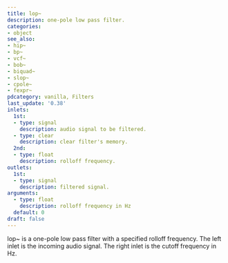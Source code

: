 ```yaml
---
title: lop~
description: one-pole low pass filter.
categories:
- object
see_also:
- hip~
- bp~
- vcf~
- bob~
- biquad~
- slop~
- cpole~
- fexpr~
pdcategory: vanilla, Filters
last_update: '0.38'
inlets:
  1st:
  - type: signal
    description: audio signal to be filtered.
  - type: clear
    description: clear filter's memory.
  2nd:
  - type: float
    description: rolloff frequency.	
outlets:
  1st:
  - type: signal
    description: filtered signal. 
arguments:
  - type: float
    description: rolloff frequency in Hz 
  default: 0
draft: false
---
```

lop~ is a one-pole low pass filter with a specified rolloff frequency. The left inlet is the incoming audio signal. The right inlet is the cutoff frequency in Hz.
